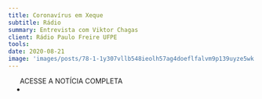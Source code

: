 ```yaml
---
title: Coronavírus em Xeque
subtitle: Rádio
summary: Entrevista com Viktor Chagas
client: Rádio Paulo Freire UFPE
tools: 
date: 2020-08-21
image: 'images/posts/78-1-1y307vllb548ieolh57ag4doeflfalvm9p139uyze5wk.png'
---
```




<div class="post__share"><ul class="share__list list-reset">ACESSE A NOTÍCIA COMPLETA<li class="share__item" style="margin-left: 10px"><a class="share__link share__facebook" style="background: #fa5657" href="https://sites.ufpe.br/rpf/2020/08/21/ate-uma-proxima/" title="Link" rel="nofollow"><i class="fa-solid fa-link"></i></a></li></ul></div>
<!-- <div class="gallery-box"><div class="gallery"><img src="/clipping/images/example-1.jpg" loading="lazy" alt="Project"><img src="/clipping/images/example-2.jpg" loading="lazy" alt="Project"></div><em>Gallery / <a href="https://www.freepik.com/" target="_blank">Freepic</a></em></div> -->